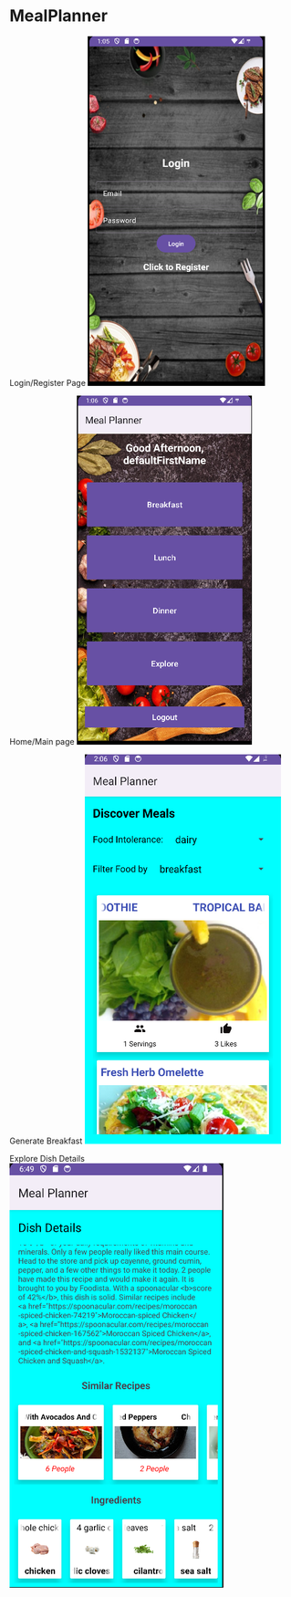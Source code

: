 # MealPlanner

Login/Register Page
![img.png](loginRegister.png)

Home/Main page 
![img_1.png](homePage.png)

Generate Breakfast
![img_4.png](generateBreakfast.png)

Explore Dish Details
![img_3.png](exploreDishes.png)